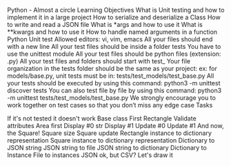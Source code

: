Python - Almost a circle
Learning Objectives
What is Unit testing and how to implement it in a large project
How to serialize and deserialize a Class
How to write and read a JSON file
What is *args and how to use it
What is **kwargs and how to use it
How to handle named arguments in a function
Python Unit test
Allowed editors: vi, vim, emacs
All your files should end with a new line
All your test files should be inside a folder tests
You have to use the unittest module
All your test files should be python files (extension: .py)
All your test files and folders should start with test_
Your file organization in the tests folder should be the same as your project: ex: for models/base.py, unit tests must be in: tests/test_models/test_base.py
All your tests should be executed by using this command: python3 -m unittest discover tests
You can also test file by file by using this command: python3 -m unittest tests/test_models/test_base.py
We strongly encourage you to work together on test cases so that you don’t miss any edge case
Tasks

If it's not tested it doesn't work
Base class
First Rectangle
Validate attributes
Area first
Display #0
str
Display #1
Update #0
Update #1
And now, the Square!
Square size
Square update
Rectangle instance to dictionary representation
Square instance to dictionary representation
Dictionary to JSON string
JSON string to file
JSON string to dictionary
Dictionary to Instance
File to instances
JSON ok, but CSV?
Let's draw it
